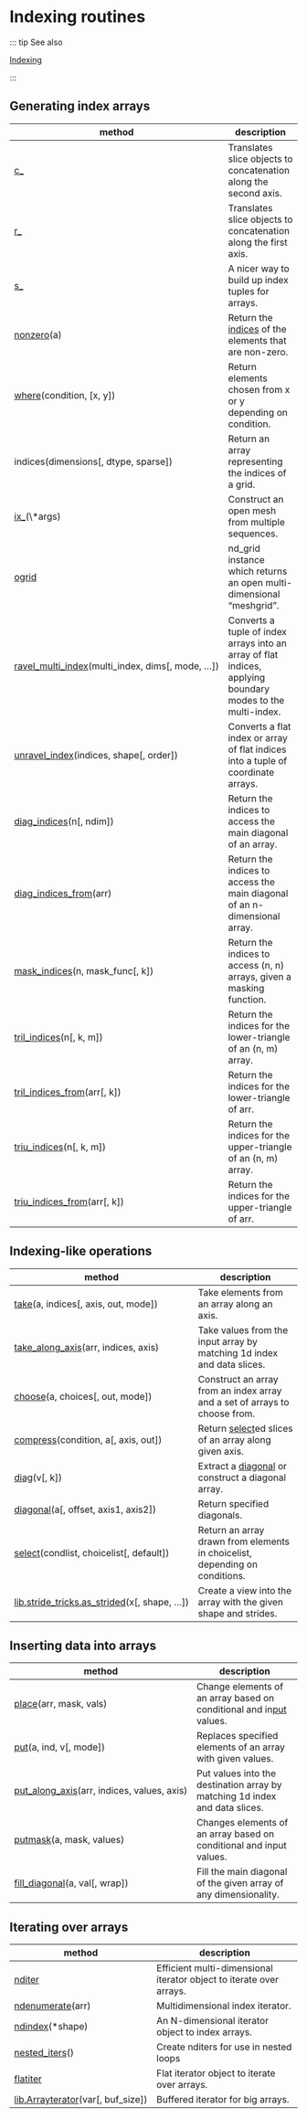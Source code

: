 # Indexing routines

::: tip See also

[Indexing](arrays.indexing.html#arrays-indexing)

:::

## Generating index arrays

method | description
---|---
[c_](https://numpy.org/devdocs/reference/generated/numpy.c_.html#numpy.c_) | Translates slice objects to concatenation along the second axis.
[r_](https://numpy.org/devdocs/reference/generated/numpy.r_.html#numpy.r_) | Translates slice objects to concatenation along the first axis.
[s_](https://numpy.org/devdocs/reference/generated/numpy.s_.html#numpy.s_) | A nicer way to build up index tuples for arrays.
[nonzero](https://numpy.org/devdocs/reference/generated/numpy.nonzero.html#numpy.nonzero)(a) | Return the [indices](https://numpy.org/devdocs/reference/generated/numpy.indices.html#numpy.indices) of the elements that are non-zero.
[where](https://numpy.org/devdocs/reference/generated/numpy.where.html#numpy.where)(condition, [x, y]) | Return elements chosen from x or y depending on condition.
indices(dimensions[, dtype, sparse]) | Return an array representing the indices of a grid.
[ix_](https://numpy.org/devdocs/reference/generated/numpy.ix_.html#numpy.ix_)(\*args) | Construct an open mesh from multiple sequences.
[ogrid](https://numpy.org/devdocs/reference/generated/numpy.ogrid.html#numpy.ogrid) | nd_grid instance which returns an open multi-dimensional “meshgrid”.
[ravel_multi_index](https://numpy.org/devdocs/reference/generated/numpy.ravel_multi_index.html#numpy.ravel_multi_index)(multi_index, dims[, mode, …]) | Converts a tuple of index arrays into an array of flat indices, applying boundary modes to the multi-index.
[unravel_index](https://numpy.org/devdocs/reference/generated/numpy.unravel_index.html#numpy.unravel_index)(indices, shape[, order]) | Converts a flat index or array of flat indices into a tuple of coordinate arrays.
[diag_indices](https://numpy.org/devdocs/reference/generated/numpy.diag_indices.html#numpy.diag_indices)(n[, ndim]) | Return the indices to access the main diagonal of an array.
[diag_indices_from](https://numpy.org/devdocs/reference/generated/numpy.diag_indices_from.html#numpy.diag_indices_from)(arr) | Return the indices to access the main diagonal of an n-dimensional array.
[mask_indices](https://numpy.org/devdocs/reference/generated/numpy.mask_indices.html#numpy.mask_indices)(n, mask_func[, k]) | Return the indices to access (n, n) arrays, given a masking function.
[tril_indices](https://numpy.org/devdocs/reference/generated/numpy.tril_indices.html#numpy.tril_indices)(n[, k, m]) | Return the indices for the lower-triangle of an (n, m) array.
[tril_indices_from](https://numpy.org/devdocs/reference/generated/numpy.tril_indices_from.html#numpy.tril_indices_from)(arr[, k]) | Return the indices for the lower-triangle of arr.
[triu_indices](https://numpy.org/devdocs/reference/generated/numpy.triu_indices.html#numpy.triu_indices)(n[, k, m]) | Return the indices for the upper-triangle of an (n, m) array.
[triu_indices_from](https://numpy.org/devdocs/reference/generated/numpy.triu_indices_from.html#numpy.triu_indices_from)(arr[, k]) | Return the indices for the upper-triangle of arr.

## Indexing-like operations

method | description
---|---
[take](https://numpy.org/devdocs/reference/generated/numpy.take.html#numpy.take)(a, indices[, axis, out, mode]) | Take elements from an array along an axis.
[take_along_axis](https://numpy.org/devdocs/reference/generated/numpy.take_along_axis.html#numpy.take_along_axis)(arr, indices, axis) | Take values from the input array by matching 1d index and data slices.
[choose](https://numpy.org/devdocs/reference/generated/numpy.choose.html#numpy.choose)(a, choices[, out, mode]) | Construct an array from an index array and a set of arrays to choose from.
[compress](https://numpy.org/devdocs/reference/generated/numpy.compress.html#numpy.compress)(condition, a[, axis, out]) | Return [select](https://numpy.org/devdocs/reference/generated/numpy.select.html#numpy.select)ed slices of an array along given axis.
[diag](https://numpy.org/devdocs/reference/generated/numpy.diag.html#numpy.diag)(v[, k]) | Extract a [diagonal](https://numpy.org/devdocs/reference/generated/numpy.diagonal.html#numpy.diagonal) or construct a diagonal array.
[diagonal](https://numpy.org/devdocs/reference/generated/numpy.diagonal.html#numpy.diagonal)(a[, offset, axis1, axis2]) | Return specified diagonals.
[select](https://numpy.org/devdocs/reference/generated/numpy.select.html#numpy.select)(condlist, choicelist[, default]) | Return an array drawn from elements in choicelist, depending on conditions.
[lib.stride_tricks.as_strided](https://numpy.org/devdocs/reference/generated/numpy.lib.stride_tricks.as_strided.html#numpy.lib.stride_tricks.as_strided)(x[, shape, …]) | Create a view into the array with the given shape and strides.

## Inserting data into arrays

method | description
---|---
[place](https://numpy.org/devdocs/reference/generated/numpy.place.html#numpy.place)(arr, mask, vals) | Change elements of an array based on conditional and in[put](https://numpy.org/devdocs/reference/generated/numpy.put.html#numpy.put) values.
[put](https://numpy.org/devdocs/reference/generated/numpy.put.html#numpy.put)(a, ind, v[, mode]) | Replaces specified elements of an array with given values.
[put_along_axis](https://numpy.org/devdocs/reference/generated/numpy.put_along_axis.html#numpy.put_along_axis)(arr, indices, values, axis) | Put values into the destination array by matching 1d index and data slices.
[putmask](https://numpy.org/devdocs/reference/generated/numpy.putmask.html#numpy.putmask)(a, mask, values) | Changes elements of an array based on conditional and input values.
[fill_diagonal](https://numpy.org/devdocs/reference/generated/numpy.fill_diagonal.html#numpy.fill_diagonal)(a, val[, wrap]) | Fill the main diagonal of the given array of any dimensionality.

## Iterating over arrays

method | description
---|---
[nditer](https://numpy.org/devdocs/reference/generated/numpy.nditer.html#numpy.nditer) | Efficient multi-dimensional iterator object to iterate over arrays.
[ndenumerate](https://numpy.org/devdocs/reference/generated/numpy.ndenumerate.html#numpy.ndenumerate)(arr) | Multidimensional index iterator.
[ndindex](https://numpy.org/devdocs/reference/generated/numpy.ndindex.html#numpy.ndindex)(*shape) | An N-dimensional iterator object to index arrays.
[nested_iters](https://numpy.org/devdocs/reference/generated/numpy.nested_iters.html#numpy.nested_iters)() | Create nditers for use in nested loops
[flatiter](https://numpy.org/devdocs/reference/generated/numpy.flatiter.html#numpy.flatiter) | Flat iterator object to iterate over arrays.
[lib.Arrayterator](https://numpy.org/devdocs/reference/generated/numpy.lib.Arrayterator.html#numpy.lib.Arrayterator)(var[, buf_size]) | Buffered iterator for big arrays.